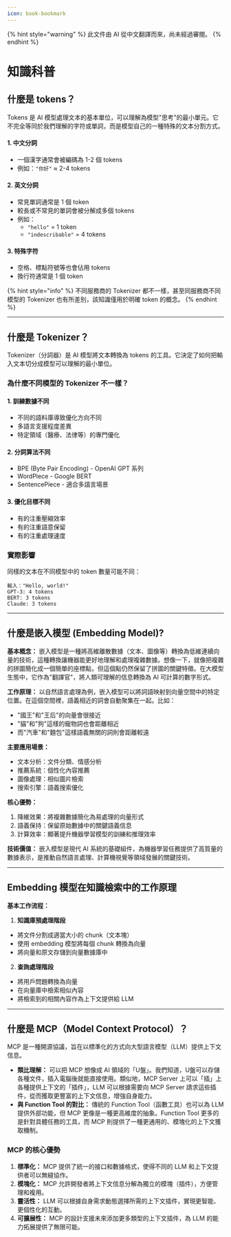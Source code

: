 ```yaml
---
icon: book-bookmark
---
```


{% hint style="warning" %}
此文件由 AI 從中文翻譯而來，尚未經過審閱。
{% endhint %}

# 知識科普

## 什麼是 tokens？

Tokens 是 AI 模型處理文本的基本單位，可以理解為模型"思考"的最小單元。它不完全等同於我們理解的字符或單詞，而是模型自己的一種特殊的文本分割方式。

#### 1. 中文分詞

* 一個漢字通常會被編碼為 1-2 個 tokens
* 例如：`"你好"` ≈ 2-4 tokens

#### 2. 英文分詞

* 常見單詞通常是 1 個 token
* 較長或不常見的單詞會被分解成多個 tokens
* 例如：
  * `"hello"` = 1 token
  * `"indescribable"` = 4 tokens

#### 3. 特殊字符

* 空格、標點符號等也會佔用 tokens
* 換行符通常是 1 個 token

{% hint style="info" %}
不同服務商的 Tokenizer 都不一樣，甚至同服務商不同模型的 Tokenizer 也有所差別，該知識僅用於明確 token 的概念。
{% endhint %}

***

## 什麼是 Tokenizer？

Tokenizer（分詞器）是 AI 模型將文本轉換為 tokens 的工具。它決定了如何把輸入文本切分成模型可以理解的最小單位。

### 為什麼不同模型的 Tokenizer 不一樣？

#### 1. 訓練數據不同

* 不同的語料庫導致優化方向不同
* 多語言支援程度差異
* 特定領域（醫療、法律等）的專門優化

#### 2. 分詞算法不同

* BPE (Byte Pair Encoding) - OpenAI GPT 系列
* WordPiece - Google BERT
* SentencePiece - 適合多語言場景

#### 3. 優化目標不同

* 有的注重壓縮效率
* 有的注重語意保留
* 有的注重處理速度

### 實際影響

同樣的文本在不同模型中的 token 數量可能不同：

```
輸入："Hello, world!"
GPT-3: 4 tokens
BERT: 3 tokens
Claude: 3 tokens
```

***

## 什麼是嵌入模型 (Embedding Model)?

**基本概念：** 嵌入模型是一種將高維離散數據（文本、圖像等）轉換為低維連續向量的技術，這種轉換讓機器能更好地理解和處理複雜數據。想像一下，就像把複雜的拼圖簡化成一個簡單的座標點，但這個點仍然保留了拼圖的關鍵特徵。在大模型生態中，它作為"翻譯官"，將人類可理解的信息轉換為 AI 可計算的數字形式。

**工作原理：** 以自然語言處理為例，嵌入模型可以將詞語映射到向量空間中的特定位置。在這個空間裡，語義相近的詞會自動聚集在一起。比如：

* "國王"和"王后"的向量會很接近
* "貓"和"狗"這樣的寵物詞也會距離相近
* 而"汽車"和"麵包"這樣語義無關的詞則會距離較遠

**主要應用場景：**

* 文本分析：文件分類、情感分析
* 推薦系統：個性化內容推薦
* 圖像處理：相似圖片檢索
* 搜索引擎：語義搜索優化

**核心優勢：**

1. 降維效果：將複雜數據簡化為易處理的向量形式
2. 語義保持：保留原始數據中的關鍵語義信息
3. 計算效率：顯著提升機器學習模型的訓練和推理效率

**技術價值：** 嵌入模型是現代 AI 系統的基礎組件，為機器學習任務提供了高質量的數據表示，是推動自然語言處理、計算機視覺等領域發展的關鍵技術。

***

## Embedding 模型在知識檢索中的工作原理

**基本工作流程：**

1. **知識庫預處理階段**

* 將文件分割成適當大小的 chunk（文本塊）
* 使用 embedding 模型將每個 chunk 轉換為向量
* 將向量和原文存儲到向量數據庫中

2. **查詢處理階段**

* 將用戶問題轉換為向量
* 在向量庫中檢索相似內容
* 將檢索到的相關內容作為上下文提供給 LLM

***

## **什麼是 MCP（Model Context Protocol）？**

MCP 是一種開源協議，旨在以標準化的方式向大型語言模型（LLM）提供上下文信息。

* **類比理解：** 可以把 MCP 想像成 AI 領域的「U盤」。我們知道，U盤可以存儲各種文件，插入電腦後就能直接使用。類似地，MCP Server 上可以「插」上各種提供上下文的「插件」，LLM 可以根據需要向 MCP Server 請求這些插件，從而獲取更豐富的上下文信息，增強自身能力。
* **與 Function Tool 的對比：** 傳統的 Function Tool（函數工具）也可以為 LLM 提供外部功能，但 MCP 更像是一種更高維度的抽象。Function Tool 更多的是針對具體任務的工具，而 MCP 則提供了一種更通用的、模塊化的上下文獲取機制。

### **MCP 的核心優勢**

1. **標準化：** MCP 提供了統一的接口和數據格式，使得不同的 LLM 和上下文提供者可以無縫協作。
2. **模塊化：** MCP 允許開發者將上下文信息分解為獨立的模塊（插件），方便管理和複用。
3. **靈活性：** LLM 可以根據自身需求動態選擇所需的上下文插件，實現更智能、更個性化的互動。
4. **可擴展性：** MCP 的設計支援未來添加更多類型的上下文插件，為 LLM 的能力拓展提供了無限可能。